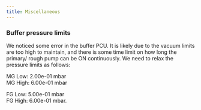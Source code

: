 ```yaml
---
title: Miscellaneous
---
```


### Buffer pressure limits

We noticed some error in the buffer PCU. It is likely due to the vacuum limits
are too high to maintain, and there is some time limit on how long the primary/
rough pump can be ON continuously. We need to relax the pressure limits as
follows:

MG Low: 2.00e-01 mbar <br/>
MG High: 6.00e-01 mbar <br/>

FG Low: 5.00e-01 mbar <br/>
FG High: 6.00e-01 mbar. <br/>
